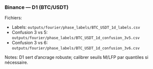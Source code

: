 ### Binance — D1 (BTC/USDT)

Fichiers:
- Labels: `outputs/fourier/phase_labels/BTC_USDT_1d_labels.csv`
- Confusion 3 vs 5: `outputs/fourier/phase_labels/BTC_USDT_1d_confusion_3v5.csv`
- Confusion 3 vs 6: `outputs/fourier/phase_labels/BTC_USDT_1d_confusion_3v6.csv`

Notes: D1 sert d’ancrage robuste; calibrer seuils M/LFP par quantiles si nécessaire.


